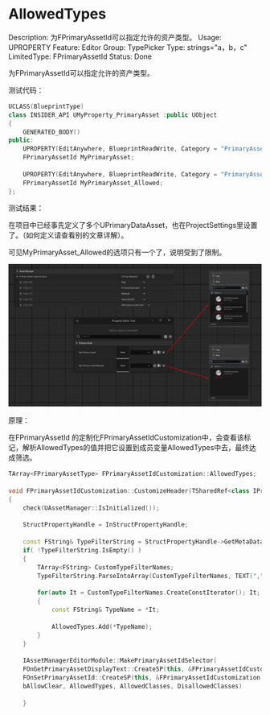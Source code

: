 # AllowedTypes

Description: 为FPrimaryAssetId可以指定允许的资产类型。
Usage: UPROPERTY
Feature: Editor
Group: TypePicker
Type: strings="a，b，c"
LimitedType: FPrimaryAssetId
Status: Done

为FPrimaryAssetId可以指定允许的资产类型。

测试代码：

```cpp
UCLASS(BlueprintType)
class INSIDER_API UMyProperty_PrimaryAsset :public UObject
{
	GENERATED_BODY()
public:
	UPROPERTY(EditAnywhere, BlueprintReadWrite, Category = "PrimaryAsset")
	FPrimaryAssetId MyPrimaryAsset;

	UPROPERTY(EditAnywhere, BlueprintReadWrite, Category = "PrimaryAsset",meta=(AllowedTypes="MyAsset"))
	FPrimaryAssetId MyPrimaryAsset_Allowed;
};

```

测试结果：

在项目中已经事先定义了多个UPrimaryDataAsset，也在ProjectSettings里设置了。（如何定义请查看别的文章详解）。

可见MyPrimaryAsset_Allowed的选项只有一个了，说明受到了限制。

![Untitled](AllowedTypes/Untitled.png)

原理：

在FPrimaryAssetId 的定制化FPrimaryAssetIdCustomization中，会查看该标记，解析AllowedTypes的值并把它设置到成员变量AllowedTypes中去，最终达成筛选。

```cpp
TArray<FPrimaryAssetType> FPrimaryAssetIdCustomization::AllowedTypes;

void FPrimaryAssetIdCustomization::CustomizeHeader(TSharedRef<class IPropertyHandle> InStructPropertyHandle, class FDetailWidgetRow& HeaderRow, IPropertyTypeCustomizationUtils& StructCustomizationUtils)
{
	check(UAssetManager::IsInitialized());

	StructPropertyHandle = InStructPropertyHandle;

	const FString& TypeFilterString = StructPropertyHandle->GetMetaData("AllowedTypes");
	if( !TypeFilterString.IsEmpty() )
	{
		TArray<FString> CustomTypeFilterNames;
		TypeFilterString.ParseIntoArray(CustomTypeFilterNames, TEXT(","), true);

		for(auto It = CustomTypeFilterNames.CreateConstIterator(); It; ++It)
		{
			const FString& TypeName = *It;

			AllowedTypes.Add(*TypeName);
		}
	}
	
	IAssetManagerEditorModule::MakePrimaryAssetIdSelector(
	FOnGetPrimaryAssetDisplayText::CreateSP(this, &FPrimaryAssetIdCustomization::GetDisplayText),
	FOnSetPrimaryAssetId::CreateSP(this, &FPrimaryAssetIdCustomization::OnIdSelected),
	bAllowClear, AllowedTypes, AllowedClasses, DisallowedClasses)
	
	}
```